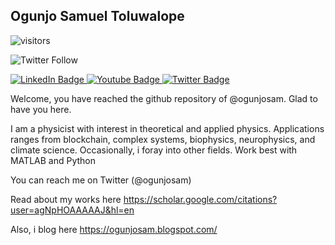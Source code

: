 ## Ogunjo Samuel Toluwalope

![visitors](https://visitor-badge.glitch.me/badge?page_id=https://visitor-badge.glitch.me/badge?page_id=ogunjosam.visitor-badge&left_color=green&right_color=red) 

![Twitter Follow](https://img.shields.io/twitter/follow/ogunjosam?style=social)


  <a href="your-linkedin-URL">
    <img src="https://img.shields.io/badge/LinkedIn-blue?style=for-the-badge&logo=linkedin&logoColor=white" alt="LinkedIn Badge"/>
  </a>
  <a href="your-youtube-URL">
    <img src="https://img.shields.io/badge/YouTube-red?style=for-the-badge&logo=youtube&logoColor=white" alt="Youtube Badge"/>
  </a>
  <a href="https://twitter.com/ogunjosam">
    <img src="https://img.shields.io/badge/Twitter-blue?style=for-the-badge&logo=twitter&logoColor=white" alt="Twitter Badge"/>
  </a>
</div>

Welcome, you have reached the github repository of @ogunjosam.  Glad to have you here.

I am a physicist with interest in theoretical and applied physics.  Applications ranges from blockchain, 
complex systems, biophysics, neurophysics, and climate science.  Occasionally, i foray into other fields.  Work best with MATLAB and Python

You can reach me on Twitter (@ogunjosam) 

Read about my works here https://scholar.google.com/citations?user=agNpHOAAAAAJ&hl=en

Also, i blog here https://ogunjosam.blogspot.com/

<!---
A little about me.
--->
